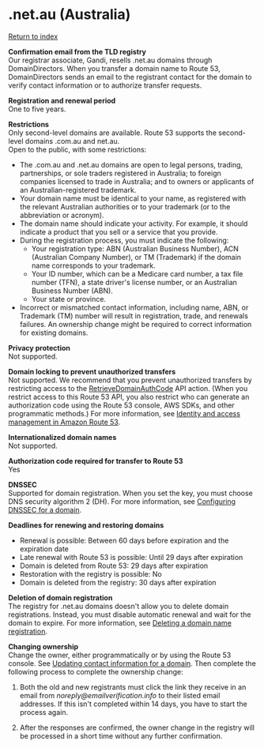 # \.net\.au \(Australia\)<a name="net.au"></a>

[Return to index](registrar-tld-list.md#index)

**Confirmation email from the TLD registry**  
Our registrar associate, Gandi, resells \.net\.au domains through DomainDirectors\. When you transfer a domain name to Route 53, DomainDirectors sends an email to the registrant contact for the domain to verify contact information or to authorize transfer requests\.

**Registration and renewal period**  
One to five years\.

**Restrictions**  
Only second\-level domains are available\. Route 53 supports the second\-level domains \.com\.au and net\.au\.   
Open to the public, with some restrictions:  
+ The \.com\.au and \.net\.au domains are open to legal persons, trading, partnerships, or sole traders registered in Australia; to foreign companies licensed to trade in Australia; and to owners or applicants of an Australian\-registered trademark\. 
+ Your domain name must be identical to your name, as registered with the relevant Australian authorities or to your trademark \(or to the abbreviation or acronym\)\. 
+ The domain name should indicate your activity\. For example, it should indicate a product that you sell or a service that you provide\.
+ During the registration process, you must indicate the following:
  + Your registration type: ABN \(Australian Business Number\), ACN \(Australian Company Number\), or TM \(Trademark\) if the domain name corresponds to your trademark\.
  + Your ID number, which can be a Medicare card number, a tax file number \(TFN\), a state driver's license number, or an Australian Business Number \(ABN\)\.
  + Your state or province\.
+ Incorrect or mismatched contact information, including name, ABN, or Trademark \(TM\) number will result in registration, trade, and renewals failures\. An ownership change might be required to correct information for existing domains\.

**Privacy protection**  
Not supported\.

**Domain locking to prevent unauthorized transfers**  
Not supported\. We recommend that you prevent unauthorized transfers by restricting access to the [RetrieveDomainAuthCode](https://docs.aws.amazon.com/Route53/latest/APIReference/API_domains_RetrieveDomainAuthCode.html) API action\. \(When you restrict access to this Route 53 API, you also restrict who can generate an authorization code using the Route 53 console, AWS SDKs, and other programmatic methods\.\) For more information, see [Identity and access management in Amazon Route 53](auth-and-access-control.md)\.

**Internationalized domain names**  
Not supported\.

**Authorization code required for transfer to Route 53**  
Yes

**DNSSEC**  
Supported for domain registration\. When you set the key, you must choose DNS security algorithm 2 \(DH\)\. For more information, see [Configuring DNSSEC for a domain](domain-configure-dnssec.md)\.

**Deadlines for renewing and restoring domains**  
+ Renewal is possible: Between 60 days before expiration and the expiration date
+ Late renewal with Route 53 is possible: Until 29 days after expiration
+ Domain is deleted from Route 53: 29 days after expiration
+ Restoration with the registry is possible: No
+ Domain is deleted from the registry: 30 days after expiration

**Deletion of domain registration**  
The registry for \.net\.au domains doesn't allow you to delete domain registrations\. Instead, you must disable automatic renewal and wait for the domain to expire\. For more information, see [Deleting a domain name registration](domain-delete.md)\.

**Changing ownership**  
Change the owner, either programmatically or by using the Route 53 console\. See [Updating contact information for a domain](domain-update-contacts.md#domain-update-contacts-basic)\. Then complete the following process to complete the ownership change:  

1. Both the old and new registrants must click the link they receive in an email from *noreply@emailverification\.info* to their listed email addresses\. If this isn't completed within 14 days, you have to start the process again\.

   

1. After the responses are confirmed, the owner change in the registry will be processed in a short time without any further confirmation\.